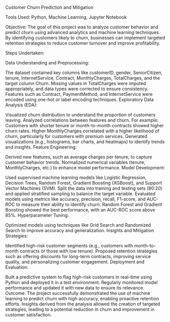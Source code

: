 Customer Churn Prediction and Mitigation

Tools Used: Python, Machine Learning, Jupyter Notebook

Objective:
The goal of this project was to analyze customer behavior and predict churn using advanced analytics and machine learning techniques. By identifying customers likely to churn, businesses can implement targeted retention strategies to reduce customer turnover and improve profitability.

Steps Undertaken:

Data Understanding and Preprocessing:

The dataset contained key columns like customerID, gender, SeniorCitizen, tenure, InternetService, Contract, MonthlyCharges, TotalCharges, and the target column Churn.
Missing values in TotalCharges were imputed appropriately, and data types were corrected to ensure consistency.
Features such as Contract, PaymentMethod, and InternetService were encoded using one-hot or label encoding techniques.
Exploratory Data Analysis (EDA):

Visualized churn distribution to understand the proportion of customers leaving.
Analyzed correlations between features and churn. For example:
Customers with shorter tenure or month-to-month contracts showed higher churn rates.
Higher MonthlyCharges correlated with a higher likelihood of churn, particularly for customers with premium services.
Generated visualizations (e.g., histograms, bar charts, and heatmaps) to identify trends and insights.
Feature Engineering:

Derived new features, such as average charges per tenure, to capture customer behavior trends.
Normalized numerical variables (tenure, MonthlyCharges, etc.) to enhance model performance.
Model Development:

Used supervised machine learning models like Logistic Regression, Decision Trees, Random Forest, Gradient Boosting (XGBoost), and Support Vector Machines (SVM).
Split the data into training and testing sets (80:20) and applied stratified sampling to balance the target variable.
Evaluated models using metrics like accuracy, precision, recall, F1-score, and AUC-ROC to measure their ability to identify churn.
Random Forest and Gradient Boosting showed the best performance, with an AUC-ROC score above 85%.
Hyperparameter Tuning:

Optimized models using techniques like Grid Search and Randomized Search to improve accuracy and generalization.
Insights and Mitigation Strategies:

Identified high-risk customer segments (e.g., customers with month-to-month contracts or those with low tenure).
Proposed retention strategies such as offering discounts for long-term contracts, improving service quality, and personalizing customer engagement.
Deployment and Evaluation:

Built a predictive system to flag high-risk customers in real-time using Python and deployed it in a test environment.
Regularly monitored model performance and updated it with new data to ensure its relevance.
Outcome:
The project successfully demonstrated the use of machine learning to predict churn with high accuracy, enabling proactive retention efforts. Insights derived from the analysis allowed the creation of targeted strategies, leading to a potential reduction in churn and improvement in customer satisfaction.
